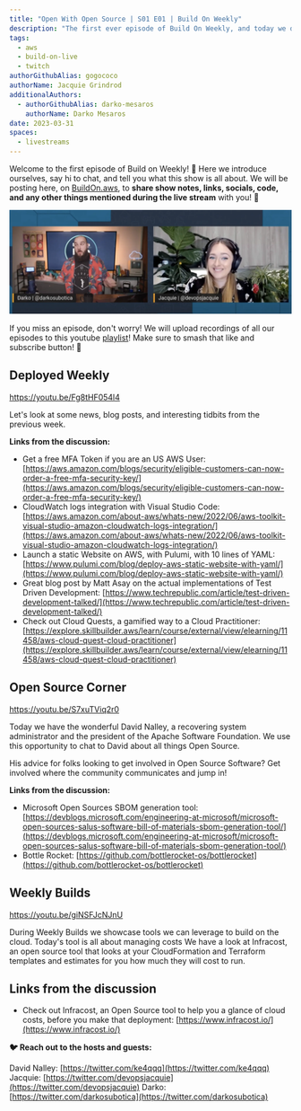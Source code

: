 ```yaml
---
title: "Open With Open Source | S01 E01 | Build On Weekly"
description: "The first ever episode of Build On Weekly, and today we discuss all things Open Source at AWS with David Nalley"
tags:
  - aws
  - build-on-live
  - twitch
authorGithubAlias: gogococo
authorName: Jacquie Grindrod
additionalAuthors: 
  - authorGithubAlias: darko-mesaros
    authorName: Darko Mesaros
date: 2023-03-31
spaces:
  - livestreams
---
```


Welcome to the first episode of Build on Weekly! 🥳 Here we introduce ourselves, say hi to chat, and tell you what this show is all about. We will be posting here, on [BuildOn.aws](/livestreams/build-on-weekly), to **share show notes, links, socials, code, and any other things mentioned during the live stream** with you! 🚀

![Jacquie and Darko on stream](images/header.webp)

If you miss an episode, don't worry! We will upload recordings of all our episodes to this youtube [playlist](https://youtube.com/playlist?list=PLDqi6CuDzubwBQdL4N1tVUwWeNEtOG9vL)! Make sure to smash that like and subscribe button! 🥹

## Deployed Weekly

https://youtu.be/Fg8tHF054l4

Let's look at some news, blog posts, and interesting tidbits from the previous week.

**Links from the discussion:**

- Get a free MFA Token if you are an US AWS User: [https://aws.amazon.com/blogs/security/eligible-customers-can-now-order-a-free-mfa-security-key/](https://aws.amazon.com/blogs/security/eligible-customers-can-now-order-a-free-mfa-security-key/)
- CloudWatch logs integration with Visual Studio Code: [https://aws.amazon.com/about-aws/whats-new/2022/06/aws-toolkit-visual-studio-amazon-cloudwatch-logs-integration/](https://aws.amazon.com/about-aws/whats-new/2022/06/aws-toolkit-visual-studio-amazon-cloudwatch-logs-integration/)
- Launch a static Website on AWS, with Pulumi, with 10 lines of YAML: [https://www.pulumi.com/blog/deploy-aws-static-website-with-yaml/](https://www.pulumi.com/blog/deploy-aws-static-website-with-yaml/)
- Great blog post by Matt Asay on the actual implementations of Test Driven Development: [https://www.techrepublic.com/article/test-driven-development-talked/](https://www.techrepublic.com/article/test-driven-development-talked/)
- Check out Cloud Quests, a gamified way to a Cloud Practitioner: [https://explore.skillbuilder.aws/learn/course/external/view/elearning/11458/aws-cloud-quest-cloud-practitioner](https://explore.skillbuilder.aws/learn/course/external/view/elearning/11458/aws-cloud-quest-cloud-practitioner)

## Open Source Corner

https://youtu.be/S7xuTViq2r0

Today we have the wonderful David Nalley, a recovering system administrator and the president of the Apache Software Foundation. We use this opportunity to chat to David about all things Open Source.

His advice for folks looking to get involved in Open Source Software? Get involved where the community communicates and jump in!

**Links from the discussion:**

- Microsoft Open Sources SBOM generation tool: [https://devblogs.microsoft.com/engineering-at-microsoft/microsoft-open-sources-salus-software-bill-of-materials-sbom-generation-tool/](https://devblogs.microsoft.com/engineering-at-microsoft/microsoft-open-sources-salus-software-bill-of-materials-sbom-generation-tool/)
- Bottle Rocket: [https://github.com/bottlerocket-os/bottlerocket](https://github.com/bottlerocket-os/bottlerocket)

## Weekly Builds

https://youtu.be/giNSFJcNJnU

During Weekly Builds we showcase tools we can leverage to build on the cloud. Today's tool is all about managing costs We have a look at Infracost, an open source tool that looks at your CloudFormation and Terraform templates and estimates for you how much they will cost to run.

## Links from the discussion

- Check out Infracost, an Open Source tool to help you a glance of cloud costs, before you make that deployment: [https://www.infracost.io/](https://www.infracost.io/)

**🐦 Reach out to the hosts and guests:**

David Nalley: [https://twitter.com/ke4qqq](https://twitter.com/ke4qqq)
Jacquie: [https://twitter.com/devopsjacquie](https://twitter.com/devopsjacquie)
Darko: [https://twitter.com/darkosubotica](https://twitter.com/darkosubotica)
